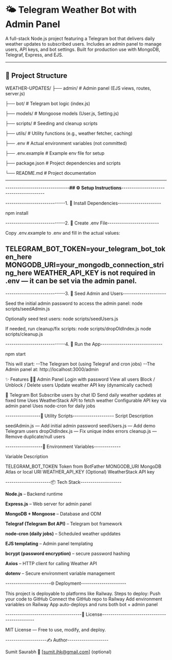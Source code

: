 # 🌤 Telegram Weather Bot with Admin Panel

A full-stack Node.js project featuring a Telegram bot that delivers daily weather updates to subscribed users. Includes an admin panel to manage users, API keys, and bot settings. Built for production use with MongoDB, Telegraf, Express, and EJS.

---

## 📁 Project Structure

WEATHER-UPDATES/
├── admin/           # Admin panel (EJS views, routes, server.js)

├── bot/             # Telegram bot logic (index.js)

├── models/          # Mongoose models (User.js, Setting.js)

├── scripts/         # Seeding and cleanup scripts

├── utils/           # Utility functions (e.g., weather fetcher, caching)

├── .env             # Actual environment variables (not committed)

├── .env.example     # Example env file for setup

├── package.json     # Project dependencies and scripts

└── README.md        # Project documentation






---

-------------------------------**## ⚙️ Setup Instructions**----------------------------------------

-----------------------------1. 🔧 Install Dependencies---------------------

npm install

-----------------------------2. 🧪 Create .env File-------------------------

Copy .env.example to .env and fill in the actual values:

TELEGRAM_BOT_TOKEN=your_telegram_bot_token_here
MONGODB_URI=your_mongodb_connection_string_here
WEATHER_API_KEY is not required in .env — it can be set via the admin panel.
---
-----------------------------3. 🌱 Seed Admin and Users---------------------

Seed the initial admin password to access the admin panel:
node scripts/seedAdmin.js

Optionally seed test users:
node scripts/seedUsers.js

If needed, run cleanup/fix scripts:
node scripts/dropOldIndex.js
node scripts/cleanup.js

-----------------------------4. 🚀 Run the App------------------------------

npm start

This will start:
--The Telegram bot (using Telegraf and cron jobs)
--The Admin panel at: http://localhost:3000/admin


✨ Features
  👨‍💼 Admin Panel
    Login with password
    View all users
    Block / Unblock / Delete users
    Update weather API key (dynamically cached)

  🤖 Telegram Bot
    Subscribe users by chat ID
    Send daily weather updates at fixed time
    Uses WeatherStack API to fetch weather
    Configurable API key via admin panel
    Uses node-cron for daily jobs

-----------------💾 Utility Scripts-------------------- 
Script                Description

seedAdmin.js —        Add initial admin password
seedUsers.js —        Add demo Telegram users
dropOldIndex.js —     Fix unique index errors
cleanup.js —          Remove duplicate/null users

------------------🔐 Environment Variables-------------

Variable	                Description

TELEGRAM_BOT_TOKEN	      Token from BotFather
MONGODB_URI	              MongoDB Atlas or local URI
WEATHER_API_KEY	          (Optional) WeatherStack API key

----------------------📦 Tech Stack--------------------

**Node.js** – Backend runtime

**Express.js** – Web server for admin panel

**MongoDB + Mongoose** – Database and ODM

**Telegraf (Telegram Bot API)** – Telegram bot framework

**node-cron (daily jobs)** – Scheduled weather upddates

**EJS templating** – Admin panel templating 

**bcrypt (password encryption)** – secure password hashing

**Axios** – HTTP client for calling Weather API

**dotenv** – Secure environment variable management

----------------------🌐 Deployment----------------------

This project is deployable to platforms like Railway.
Steps to deploy:
        Push your code to GitHub
        Connect the GitHub repo to Railway
        Add environment variables on Railway
        App auto-deploys and runs both bot + admin panel

-------------------------------------📄 License---------------------------------------------

MIT License — Free to use, modify, and deploy.

--------------------✍️ Author--------------------

Sumit Saurabh
📧 [sumit.jhk@gmail.com] (optional)
